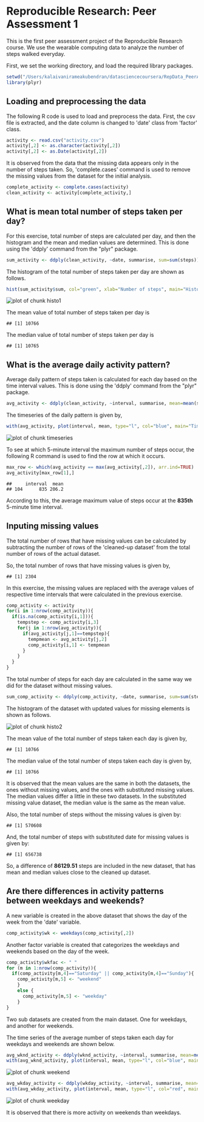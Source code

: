 # Reproducible Research: Peer Assessment 1

This is the first peer assessment project of the Reproducible Research course. We use the wearable computing data to analyze the number of steps walked everyday. 

First, we set the working directory, and load the required library packages.


```r
setwd("/Users/kalaivanirameakubendran/datasciencecoursera/RepData_PeerAssessment1")
library(plyr)
```

## Loading and preprocessing the data

The following R code is used to load and preprocess the data. First, the csv file is extracted, and the date column is changed to 'date' class from 'factor' class. 


```r
activity <- read.csv("activity.csv")
activity[,2] <- as.character(activity[,2])
activity[,2] <- as.Date(activity[,2])
```

It is observed from the data that the missing data appears only in the number of steps taken. So, 'complete.cases' command is used to remove the missing values from the dataset for the initial analysis.


```r
complete_activity <- complete.cases(activity)
clean_activity <- activity[complete_activity,]
```

## What is mean total number of steps taken per day?

For this exercise, total number of steps are calculated per day, and then the histogram and the mean and median values are determined. This is done using the 'ddply' command from the "plyr" package.


```r
sum_activity <- ddply(clean_activity, ~date, summarise, sum=sum(steps))
```

The histogram of the total number of steps taken per day are shown as follows.


```r
hist(sum_activity$sum, col="green", xlab="Number of steps", main="Histogram of Total number of steps taken each day")
```

![plot of chunk histo1](figure/histo1.png) 

The mean value of total number of steps taken per day is


```
## [1] 10766
```

The median value of total number of steps taken per day is


```
## [1] 10765
```

## What is the average daily activity pattern?

Average daily pattern of steps taken is calculated for each day based on the time interval values. This is done using the 'ddply' command from the "plyr" package.


```r
avg_activity <- ddply(clean_activity, ~interval, summarise, mean=mean(steps))
```

The timeseries of the daily pattern is given by,


```r
with(avg_activity, plot(interval, mean, type="l", col="blue", main="Time series plot of average number of steps taken", xlab="Time interval", ylab="Average number of steps"))
```

![plot of chunk timeseries](figure/timeseries.png) 

To see at which 5-minute interval the maximum number of steps occur, the following R command is used to find the row at which it occurs.


```r
max_row <- which(avg_activity == max(avg_activity[,2]), arr.ind=TRUE)
avg_activity[max_row[1],]
```

```
##     interval  mean
## 104      835 206.2
```

According to this, the average maximum value of steps occur at the **835th** 5-minute time interval.

## Inputing missing values

The total number of rows that have missing values can be calculated by subtracting the number of rows of the 'cleaned-up dataset' from the total number of rows of the actual dataset.

So, the total number of rows that have missing values is given by,


```
## [1] 2304
```

In this exercise, the missing values are replaced with the average values of respective time intervals that were calculated in the previous exercise.


```r
comp_activity <- activity
for(i in 1:nrow(comp_activity)){
  if(is.na(comp_activity[i,1])){
    tempstep <- comp_activity[i,3]
    for(j in 1:nrow(avg_activity)){
      if(avg_activity[j,1]==tempstep){
        tempmean <- avg_activity[j,2]
        comp_activity[i,1] <- tempmean
      }
    }    
  }
}
```

The total number of steps for each day are calculated in the same way we did for the dataset without missing values.


```r
sum_comp_activity <- ddply(comp_activity, ~date, summarise, sum=sum(steps))
```

The histogram of the dataset with updated values for missing elements is shown as follows.

![plot of chunk histo2](figure/histo2.png) 

The mean value of the total number of steps taken each day is given by,

```
## [1] 10766
```

The median value of the total number of steps taken each day is given by,


```
## [1] 10766
```

It is observed that the mean values are the same in both the datasets, the ones without missing values, and the ones with substituted missing values. The median values differ a little in these two datasets. In the substituted missing value dataset, the median value is the same as the mean value.

Also, the total number of steps without the missing values is given by:


```
## [1] 570608
```

And, the total number of steps with substituted date for missing values is given by:


```
## [1] 656738
```

So, a difference of **86129.51** steps are included in the new dataset, that has mean and median values close to the cleaned up dataset.

## Are there differences in activity patterns between weekdays and weekends?

A new variable is created in the above dataset that shows the day of the week from the 'date' variable.


```r
comp_activity$wk <- weekdays(comp_activity[,2])
```

Another factor variable is created that categorizes the weekdays and weekends based on the day of the week.


```r
comp_activity$wkfac <- " "
for (m in 1:nrow(comp_activity)){
  if(comp_activity[m,4]=="Saturday" || comp_activity[m,4]=="Sunday"){
    comp_activity[m,5] <- "weekend"
    }
    else {
      comp_activity[m,5] <- "weekday"
    }
}
```

Two sub datasets are created from the main dataset. One for weekdays, and another for weekends.



The time series of the average number of steps taken each day for weekdays and weekends are shown below.


```r
avg_wknd_activity <- ddply(wknd_activity, ~interval, summarise, mean=mean(steps))
with(avg_wknd_activity, plot(interval, mean, type="l", col="blue", main="Weekends: Time series plot of average number of steps taken", xlab="Time interval", ylab="Average number of steps"))
```

![plot of chunk weekend](figure/weekend.png) 


```r
avg_wkday_activity <- ddply(wkday_activity, ~interval, summarise, mean=mean(steps))
with(avg_wkday_activity, plot(interval, mean, type="l", col="red", main="Weekdays: Time series plot of average number of steps taken", xlab="Time interval", ylab="Average number of steps"))
```

![plot of chunk weekday](figure/weekday.png) 

It is observed that there is more activity on weekends than weekdays.




